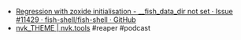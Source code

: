 - [Regression with zoxide initialisation - __fish_data_dir not set · Issue #11429 · fish-shell/fish-shell · GitHub](https://github.com/fish-shell/fish-shell/issues/11429)
- [nvk_THEME | nvk.tools](https://nvk.tools/docs/theme) #reaper #podcast